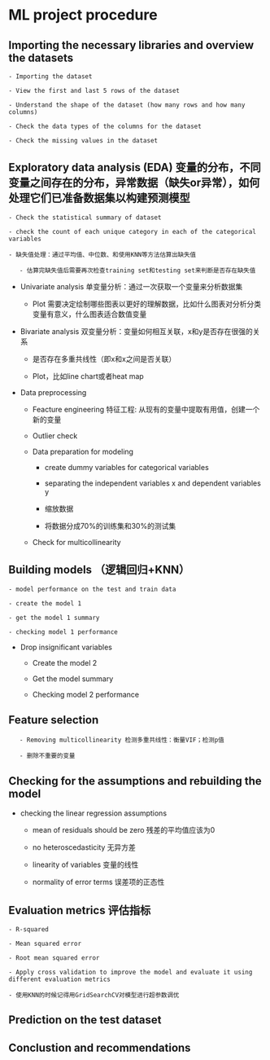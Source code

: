 # ML project procedure

## Importing the necessary libraries and overview the datasets

    - Importing the dataset

    - View the first and last 5 rows of the dataset

    - Understand the shape of the dataset (how many rows and how many columns)

    - Check the data types of the columns for the dataset

    - Check the missing values in the dataset
    
## Exploratory data analysis (EDA) 变量的分布，不同变量之间存在的分布，异常数据（缺失or异常），如何处理它们已准备数据集以构建预测模型

    - Check the statistical summary of dataset
    
    - check the count of each unique category in each of the categorical variables

    - 缺失值处理：通过平均值、中位数、和使用KNN等方法估算出缺失值

       - 估算完缺失值后需要再次检查training set和testing set来判断是否存在缺失值
    
- Univariate analysis 单变量分析：通过一次获取一个变量来分析数据集

    - Plot 需要决定绘制哪些图表以更好的理解数据，比如什么图表对分析分类变量有意义，什么图表适合数值变量
    
- Bivariate analysis 双变量分析：变量如何相互关联，x和y是否存在很强的关系

    - 是否存在多重共线性（即x和x之间是否关联）

    - Plot，比如line chart或者heat map
    
- Data preprocessing

    - Feacture engineering 特征工程: 从现有的变量中提取有用值，创建一个新的变量
    
    - Outlier check
    
    - Data preparation for modeling

        - create dummy variables for categorical variables

        - separating the independent variables x and dependent variables y

        - 缩放数据

        - 将数据分成70%的训练集和30%的测试集
    
    - Check for multicollinearity
    
## Building models （逻辑回归+KNN）

    - model performance on the test and train data
    
    - create the model 1
    
    - get the model 1 summary 
    
    - checking model 1 performance
    
- Drop insignificant variables 
    
    - Create the model 2
    
    - Get the model summary 
    
    - Checking model 2 performance

## Feature selection

       - Removing multicollinearity 检测多重共线性：衡量VIF；检测p值

       - 删除不重要的变量
    
## Checking for the assumptions and rebuilding the model

   - checking the linear regression assumptions
    
        - mean of residuals should be zero 残差的平均值应该为0
        
        - no heteroscedasticity 无异方差
        
        - linearity of variables 变量的线性
        
        - normality of error terms 误差项的正态性

## Evaluation metrics 评估指标

    - R-squared

    - Mean squared error

    - Root mean squared error

    - Apply cross validation to improve the model and evaluate it using different evaluation metrics

    - 使用KNN的时候记得用GridSearchCV对模型进行超参数调优


## Prediction on the test dataset

## Conclustion and recommendations
    
    
    
    
    
    
    
    
    
    
    
    
    

